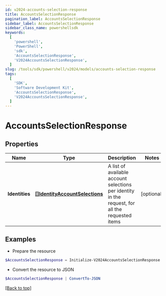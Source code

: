 ```yaml
---
id: v2024-accounts-selection-response
title: AccountsSelectionResponse
pagination_label: AccountsSelectionResponse
sidebar_label: AccountsSelectionResponse
sidebar_class_name: powershellsdk
keywords:
  [
    'powershell',
    'PowerShell',
    'sdk',
    'AccountsSelectionResponse',
    'V2024AccountsSelectionResponse',
  ]
slug: /tools/sdk/powershell/v2024/models/accounts-selection-response
tags:
  [
    'SDK',
    'Software Development Kit',
    'AccountsSelectionResponse',
    'V2024AccountsSelectionResponse',
  ]
---
```


# AccountsSelectionResponse

## Properties

| Name | Type | Description | Notes |
| --- | --- | --- | --- |
| **Identities** | [**[]IdentityAccountSelections**](identity-account-selections) | A list of available account selections per identity in the request, for all the requested items | [optional] |

## Examples

- Prepare the resource

```powershell
$AccountsSelectionResponse = Initialize-V2024AccountsSelectionResponse  -Identities null
```

- Convert the resource to JSON

```powershell
$AccountsSelectionResponse | ConvertTo-JSON
```

[[Back to top]](#)
